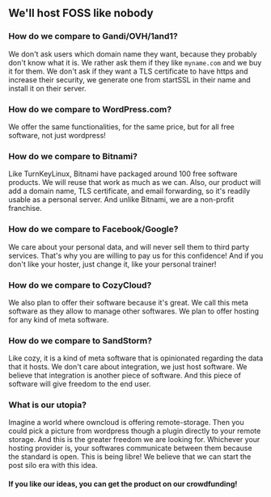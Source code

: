## We'll host FOSS like nobody

### How do we compare to Gandi/OVH/1and1?

We don't ask users which domain name they want, because they probably don't know what it is. We rather ask them if they like `myname.com` and we buy it for them.
We don't ask if they want a TLS certificate to have https and increase their security, we generate one from startSSL in their name and install it on their server.

### How do we compare to WordPress.com?

We offer the same functionalities, for the same price, but for all free software, not just wordpress!

### How do we compare to Bitnami?

Like TurnKeyLinux, Bitnami have packaged around 100 free software products. We will reuse that work as much as we can.
Also, our product will add a domain name, TLS certificate, and email forwarding, so it's readily usable as a personal server.
And unlike Bitnami, we are a non-profit franchise.

### How do we compare to Facebook/Google?

We care about your personal data, and will never sell them to third party services. That's why you are willing to pay us for this confidence! And if you don't like your hoster, just change it, like your personal trainer!

### How do we compare to CozyCloud?

We also plan to offer their software because it's great. We call this meta software as they  allow to manage other softwares. We plan to offer hosting for any kind of meta software.

### How do we compare to SandStorm?

Like cozy, it is a kind of meta software that is opinionated regarding the data that it hosts. We don't care about integration, we just host software. We believe that integration is another piece of software. And this piece of software will give freedom to the end user.

### What is our utopia?

Imagine a world where owncloud is offering remote-storage. Then you could pick a picture from wordpress though a plugin directly to your remote storage. And this is the greater freedom we are looking for. Whichever your hosting provider is, your softwares communicate between them because the standard is open. This is being libre! We believe that we can start the post silo era with this idea.

#### If you like our ideas, you can get the product on our crowdfunding!
